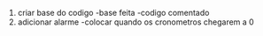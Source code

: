 1. criar base do codigo
-base feita
-codigo comentado
2. adicionar alarme
-colocar quando os cronometros chegarem a 0